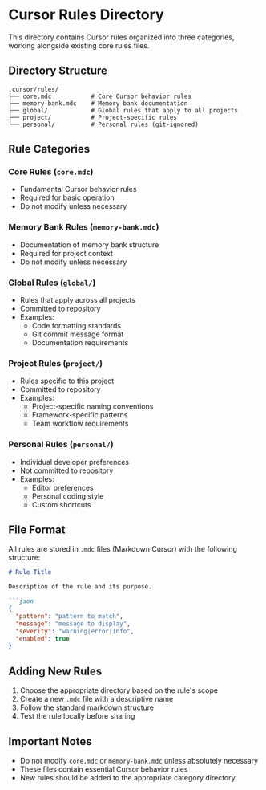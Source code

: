 # Cursor Rules Directory

This directory contains Cursor rules organized into three categories, working alongside existing core rules files.

## Directory Structure

```
.cursor/rules/
├── core.mdc           # Core Cursor behavior rules
├── memory-bank.mdc    # Memory bank documentation
├── global/            # Global rules that apply to all projects
├── project/           # Project-specific rules
└── personal/          # Personal rules (git-ignored)
```

## Rule Categories

### Core Rules (`core.mdc`)
- Fundamental Cursor behavior rules
- Required for basic operation
- Do not modify unless necessary

### Memory Bank Rules (`memory-bank.mdc`)
- Documentation of memory bank structure
- Required for project context
- Do not modify unless necessary

### Global Rules (`global/`)
- Rules that apply across all projects
- Committed to repository
- Examples:
  - Code formatting standards
  - Git commit message format
  - Documentation requirements

### Project Rules (`project/`)
- Rules specific to this project
- Committed to repository
- Examples:
  - Project-specific naming conventions
  - Framework-specific patterns
  - Team workflow requirements

### Personal Rules (`personal/`)
- Individual developer preferences
- Not committed to repository
- Examples:
  - Editor preferences
  - Personal coding style
  - Custom shortcuts

## File Format
All rules are stored in `.mdc` files (Markdown Cursor) with the following structure:

```markdown
# Rule Title

Description of the rule and its purpose.

```json
{
  "pattern": "pattern to match",
  "message": "message to display",
  "severity": "warning|error|info",
  "enabled": true
}
```

## Adding New Rules
1. Choose the appropriate directory based on the rule's scope
2. Create a new `.mdc` file with a descriptive name
3. Follow the standard markdown structure
4. Test the rule locally before sharing

## Important Notes
- Do not modify `core.mdc` or `memory-bank.mdc` unless absolutely necessary
- These files contain essential Cursor behavior rules
- New rules should be added to the appropriate category directory 